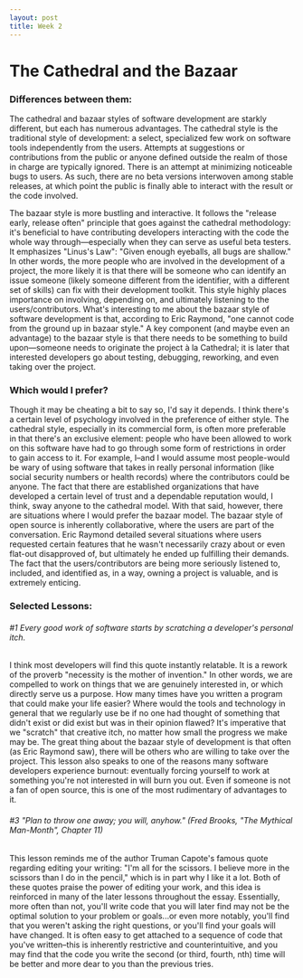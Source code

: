 ```yaml
---
layout: post
title: Week 2
---
```


# The Cathedral and the Bazaar


### Differences between them:

The cathedral and bazaar styles of software development are starkly different, but each has numerous advantages. The cathedral style is the traditional style of development: a select, specialized few work on software tools independently from the users. Attempts at suggestions or contributions from the public or anyone defined outside the realm of those in charge are typically ignored. There is an attempt at minimizing noticeable bugs to users. As such, there are no beta versions interwoven among stable releases, at which point the public is finally able to interact with the result or the code involved.

The bazaar style is more bustling and interactive. It follows the "release early, release often" principle that goes against the cathedral methodology: it's beneficial to have contributing developers interacting with the code the whole way through—especially when they can serve as useful beta testers. It emphasizes "Linus's Law": "Given enough eyeballs, all bugs are shallow." In other words, the more people who are involved in the development of a project, the more likely it is that there will be someone who can identify an issue someone (likely someone different from the identifier, with a different set of skills) can fix with their development toolkit. This style highly places importance on involving, depending on, and ultimately listening to the users/contributors. What's interesting to me about the bazaar style of software development is that, according to Eric Raymond, "one cannot code from the ground up in bazaar style." A key component (and maybe even an advantage) to the bazaar style is that there needs to be something to build upon—someone needs to originate the project à la Cathedral; it is later that interested developers go about testing, debugging, reworking, and even taking over the project.

### Which would I prefer?

Though it may be cheating a bit to say so, I'd say it depends. I think there's a certain level of psychology involved in the preference of either style. The cathedral style, especially in its commercial form, is often more preferable in that there's an exclusive element: people who have been allowed to work on this software have had to go through some form of restrictions in order to gain access to it. For example, I–and I would assume most people-would be wary of using software that takes in really personal information (like social security numbers or health records) where the contributors could be anyone. The fact that there are established organizations that have developed a certain level of trust and a dependable reputation would, I think, sway anyone to the cathedral model. With that said, however, there are situations where I would prefer the bazaar model. The bazaar style of open source is inherently collaborative, where the users are part of the conversation. Eric Raymond detailed several situations where users requested certain features that he wasn't necessarily crazy about or even flat-out disapproved of, but ultimately he ended up fulfilling their demands. The fact that the users/contributors are being more seriously listened to, included, and identified as, in a way, owning a project is valuable, and is extremely enticing.



### Selected Lessons:

###### #1 Every good work of software starts by scratching a developer's personal itch.
I think most developers will find this quote instantly relatable. It is a rework of the proverb "necessity is the mother of invention." In other words, we are compelled to work on things that we are genuinely interested in, or which directly serve us a purpose. How many times have you written a program that could make your life easier? Where would the tools and technology in general that we regularly use be if no one had thought of something that didn't exist or did exist but was in their opinion flawed? It's imperative that we "scratch" that creative itch, no matter how small the progress we make may be. The great thing about the bazaar style of development is that often (as Eric Raymond saw), there will be others who are willing to take over the project. This lesson also speaks to one of the reasons many software developers experience burnout: eventually forcing yourself to work at something you're not interested in will burn you out. Even if someone is not a fan of open source, this is one of the most rudimentary of advantages to it.

###### #3 "Plan to throw one away; you will, anyhow." (Fred Brooks, "The Mythical Man-Month", Chapter 11)
This lesson reminds me of the author Truman Capote's famous quote regarding editing your writing: "I'm all for the scissors. I believe more in the scissors than I do in the pencil," which is in part why I like it a lot. Both of these quotes praise the power of editing your work, and this idea is reinforced in many of the later lessons throughout the essay. Essentially, more often than not, you'll write code that you will later find may not be the optimal solution to your problem or goals...or even more notably, you'll find that you weren't asking the right questions, or you'll find your goals will have changed. It is often easy to get attached to a sequence of code that you've written–this is inherently restrictive and counterintuitive, and you may find that the code you write the second (or third, fourth, nth) time will be better and more dear to you than the previous tries.
